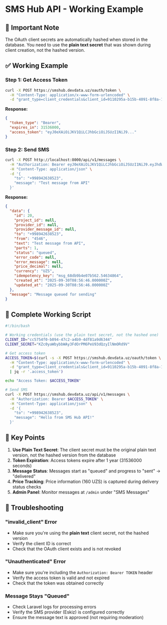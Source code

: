 # SMS Hub API - Working Example

## 🚨 Important Note
The OAuth client secrets are automatically hashed when stored in the database. You need to use the **plain text secret** that was shown during client creation, not the hashed version.

## ✅ Working Example

### Step 1: Get Access Token
```bash
curl -X POST https://smshub.devdata.uz/oauth/token \
  -H "Content-Type: application/x-www-form-urlencoded" \
  -d "grant_type=client_credentials&client_id=9110295a-b15b-4091-8f8a-1adf2a85313d&client_secret=\$2y\$12\$nd7sb1b.wjVxjCF16hJmJeoPnI80ktXD/iLDpZJbGN6tsmzmgGQw2"
```

**Response:**
```json
{
  "token_type": "Bearer",
  "expires_in": 31536000,
  "access_token": "eyJ0eXAiOiJKV1QiLCJhbGciOiJSUzI1NiJ9..."
}
```

### Step 2: Send SMS
```bash
curl -X POST http://localhost:8000/api/v1/messages \
  -H "Authorization: Bearer eyJ0eXAiOiJKV1QiLCJhbGciOiJSUzI1NiJ9.eyJhdWQiOiJjYzU3NTRmMC1iMDk0LTQ3YzItYTRiOS00ZGY4MWE5ZDYzNDQiLCJqdGkiOiJhNTc2N2I2NTc2NzhhZDVjZGM0NGE1ZWY4MWI4OWUxMThiOGFjMzYwNmNkOWM0NjFlMjkzMzc5ZTc4ODNiNWY0NjJhNDZiYzJiY2FkNWY3YSIsImlhdCI6MTc1OTIxNjkxNy40NjE4NDYsIm5iZiI6MTc1OTIxNjkxNy40NjE4NDcsImV4cCI6MTc5MDc1MjkxNy40NTU1MTMsInN1YiI6ImNjNTc1NGYwLWIwOTQtNDdjMi1hNGI5LTRkZjgxYTlkNjM0NCIsInNjb3BlcyI6W119.Re8CIoc2ynQfInRYNiGMQlPuZbiWO8-g9N9BtBWkWQ_8BhfTRHTOOjgO9a_U3OoXEwtxoYLXpItgFtuwt5Jk8brMxbPRaUBYkWOOsdTHqKXVPUxBpvCs5M7jW7ZgNV50-amTJppkOvi55MifjUDZUT8WCRts3ImQUBF9mJLHOkMZMmv0zpfkS78CXQrHkg0wPo6UL2wKcdR2OdpJSdYcg-yy_HvoyztB9OaVWyOAy-jwkk8gPBG9FFMjvwe6t7tYwhppRSrkguqSb8MBQSh7DXPJO6K_fZ8IgimS6pJeD7lz6racFs0283K2mt-cbL96FfxK17OGbFpv43WKX8TsJwkSj4tSc6ps_4SwJcQsSpGIoooPO12gm10Zo1-3K8bm4TK_3NezkCag-Y61rKfF5AqjzQQOrR7MePxjtpim0Rmg06vXdZLBRVYFy0Z0hm6mdpdodLci7eEh5J0RXXCJ764b_TNyNhE0LDrSBWrYjhW1EjxSGgLjTp88XzSwsPuDZLq7ChWhLjfrypPtiEqbrNPOrqh6Zu_WK45tzI_KiRQlmcwMi5wyN0tT_qQv5azHbKGFItiPig9tyQmTeYtYn0OVOzo4Io_qpsLHA6RXxHJC9TWkFFF5--gyIRpvC5VfJ9tG2Vk9wfh5JoaYONfvhUJHeYZmwkKVL0YXWQc45z0" \
  -H "Content-Type: application/json" \
  -d '{
    "to": "+998942638523",
    "message": "Test message from API"
  }'
```

**Response:**
```json
{
  "data": {
    "id": 20,
    "project_id": null,
    "provider_id": null,
    "provider_message_id": null,
    "to": "+998942638523",
    "from": "4546",
    "text": "Test message from API",
    "parts": 1,
    "status": "queued",
    "error_code": null,
    "error_message": null,
    "price_decimal": null,
    "currency": "UZS",
    "idempotency_key": "msg_68db9b4e07b562.54634864",
    "created_at": "2025-09-30T08:56:46.000000Z",
    "updated_at": "2025-09-30T08:56:46.000000Z"
  },
  "message": "Message queued for sending"
}
```

## 🔧 Complete Working Script

```bash
#!/bin/bash

# Working credentials (use the plain text secret, not the hashed one)
CLIENT_ID="cc5754f0-b094-47c2-a4b9-4df81a9d6344"
CLIENT_SECRET="KZc0yaWbybbWAy3FdOrPM6PeU93dQzyIlNmORd9V"

# Get access token
ACCESS_TOKEN=$(curl -s -X POST https://smshub.devdata.uz/oauth/token \
  -H "Content-Type: application/x-www-form-urlencoded" \
  -d "grant_type=client_credentials&client_id=9110295a-b15b-4091-8f8a-1adf2a85313d&client_secret=\$2y\$12\$nd7sb1b.wjVxjCF16hJmJeoPnI80ktXD/iLDpZJbGN6tsmzmgGQw2" \
  | jq -r '.access_token')

echo "Access Token: $ACCESS_TOKEN"

# Send SMS
curl -X POST https://smshub.devdata.uz/api/v1/messages \
  -H "Authorization: Bearer $ACCESS_TOKEN" \
  -H "Content-Type: application/json" \
  -d '{
    "to": "+998942638523",
    "message": "Hello from SMS Hub API!"
  }'
```

## 📝 Key Points

1. **Use Plain Text Secret**: The client secret must be the original plain text version, not the hashed version from the database
2. **Token Expiration**: Access tokens expire after 1 year (31536000 seconds)
3. **Message Status**: Messages start as "queued" and progress to "sent" → "delivered"
4. **Price Tracking**: Price information (160 UZS) is captured during delivery status checks
5. **Admin Panel**: Monitor messages at `/admin` under "SMS Messages"

## 🚨 Troubleshooting

### "invalid_client" Error
- Make sure you're using the **plain text** client secret, not the hashed version
- Verify the client ID is correct
- Check that the OAuth client exists and is not revoked

### "Unauthenticated" Error
- Make sure you're including the `Authorization: Bearer TOKEN` header
- Verify the access token is valid and not expired
- Check that the token was obtained correctly

### Message Stays "Queued"
- Check Laravel logs for processing errors
- Verify the SMS provider (Eskiz) is configured correctly
- Ensure the message text is approved (not requiring moderation)
